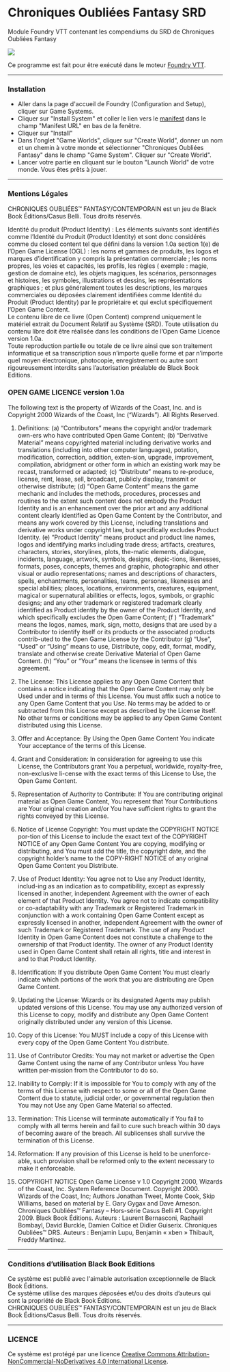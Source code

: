 # Chroniques Oubliées Fantasy SRD
Module Foundry VTT contenant les compendiums du SRD de Chroniques Oubliées Fantasy

<img src="https://github.com/ZigmundKreud/cof-srd/raw/main/ui/logo-banner.webp">

Ce programme est fait pour être exécuté dans le moteur [Foundry VTT](https://foundryvtt.com/).

---
### Installation

* Aller dans la page d'accueil de Foundry (Configuration and Setup), cliquer sur Game Systems.
* Cliquer sur "Install System" et coller le lien vers le [manifest](https://raw.githubusercontent.com/ZigmundKreud/cof-srd/master/system.json) dans le champ "Manifest URL" en bas de la fenêtre.
* Cliquer sur "Install"
* Dans l'onglet "Game Worlds", cliquer sur "Create World", donner un nom et un chemin à votre monde et sélectionner "Chroniques Oubliées Fantasy" dans le champ "Game System". Cliquer sur "Create World".
* Lancer votre partie en cliquant sur le bouton "Launch World" de votre monde. Vous êtes prêts à jouer.


---
### Mentions Légales

CHRONIQUES OUBLIÉES™ FANTASY/CONTEMPORAIN est un jeu de Black Book Éditions/Casus Belli. Tous droits réservés.

Identité du produit (Product Identity) : Les éléments suivants sont identifiés comme l’Identité du Produit (Product Identity) et sont donc considérés comme du closed content tel que défini dans la version 1.0a section 1(e) de l’Open Game License (OGL) : les noms et gammes de produits, les logos et marques d’identification y compris la présentation commerciale ; les noms propres, les voies et capacités, les profils, les règles ( exemple : magie, gestion de domaine etc), les objets magiques, les scénarios, personnages et histoires, les symboles, illustrations et dessins, les représentations graphiques ; et plus généralement toutes les descriptions, les marques commerciales ou déposées clairement identifiées comme Identité du Produit (Product Identity) par le propriétaire et qui exclut spécifiquement l’Open Game Content.  
Le contenu libre de ce livre (Open Content) comprend uniquement le matériel extrait du Document Relatif au Système (SRD). Toute utilisation du contenu libre doit être réalisée dans les conditions de l’Open Game Licence version 1.0a.  
Toute reproduction partielle ou totale de ce livre ainsi que son traitement informatique et sa transcription sous n’importe quelle forme et par n’importe quel moyen électronique, photocopie, enregistrement ou autre sont rigoureusement interdits sans l’autorisation préalable de Black Book Editions.

### OPEN GAME LICENCE version 1.0a

The following text is the property of Wizards of the Coast, Inc. and is Copyright 2000 Wizards of the Coast, Inc (“Wizards”).
All Rights Reserved.

1. Definitions: (a) “Contributors” means the copyright and/or trademark own-ers who have contributed Open Game Content;
(b) “Derivative Material” means copyrighted material including derivative works and translations (including into other
computer languages), potation, modification, correction, addition, exten-sion, upgrade, improvement, compilation, abridgment
or other form in which an existing work may be recast, transformed or adapted; (c) “Distribute” means to re-produce,
license, rent, lease, sell, broadcast, publicly display, transmit or otherwise distribute; (d) “Open Game Content” means the
game mechanic and includes the methods, procedures, processes and routines to the extent such content does not embody
the Product Identity and is an enhancement over the prior art and any additional content clearly identified as Open Game
Content by the Contributor, and means any work covered by this License, including translations and derivative works under
copyright law, but specifically excludes Product Identity. (e) “Product Identity” means product and product line names, logos
and identifying marks including trade dress; artifacts, creatures, characters, stories, storylines, plots, the-matic elements, dialogue,
incidents, language, artwork, symbols, designs, depic-tions, likenesses, formats, poses, concepts, themes and graphic,
photographic and other visual or audio representations; names and descriptions of characters, spells, enchantments, personalities,
teams, personas, likenesses and special abilities; places, locations, environments, creatures, equipment, magical or
supernatural abilities or effects, logos, symbols, or graphic designs; and any other trademark or registered trademark clearly
identified as Product identity by the owner of the Product Identity, and which specifically excludes the Open Game Content;
(f ) “Trademark” means the logos, names, mark, sign, motto, designs that are used by a Contributor to identify itself or its
products or the associated products contrib-uted to the Open Game License by the Contributor (g) “Use”, “Used” or “Using”
means to use, Distribute, copy, edit, format, modify, translate and otherwise create Derivative Material of Open Game Content.
(h) “You” or “Your” means the licensee in terms of this agreement.

2. The License: This License applies to any Open Game Content that contains a notice indicating that the Open Game
Content may only be Used under and in terms of this License. You must affix such a notice to any Open Game Content that
you Use. No terms may be added to or subtracted from this License except as described by the License itself. No other terms
or conditions may be applied to any Open Game Content distributed using this License.

3. Offer and Acceptance: By Using the Open Game Content You indicate Your acceptance of the terms of this License.

4. Grant and Consideration: In consideration for agreeing to use this License, the Contributors grant You a perpetual,
worldwide, royalty-free, non-exclusive li-cense with the exact terms of this License to Use, the Open Game Content.

5. Representation of Authority to Contribute: If You are contributing original material as Open Game Content, You represent
that Your Contributions are Your original creation and/or You have sufficient rights to grant the rights conveyed by
this License.

6. Notice of License Copyright: You must update the COPYRIGHT NOTICE por-tion of this License to include the exact
text of the COPYRIGHT NOTICE of any Open Game Content You are copying, modifying or distributing, and You must
add the title, the copyright date, and the copyright holder’s name to the COPY-RIGHT NOTICE of any original Open Game
Content you Distribute.

7. Use of Product Identity: You agree not to Use any Product Identity, includ-ing as an indication as to compatibility, except
as expressly licensed in another, independent Agreement with the owner of each element of that Product Identity. You
agree not to indicate compatibility or co-adaptability with any Trademark or Registered Trademark in conjunction with a work
containing Open Game Content except as expressly licensed in another, independent Agreement with the owner of such
Trademark or Registered Trademark. The use of any Product Identity in Open Game Content does not constitute a challenge
to the ownership of that Product Identity. The owner of any Product Identity used in Open Game Content shall retain all rights,
title and interest in and to that Product Identity.

8. Identification: If you distribute Open Game Content You must clearly indicate which portions of the work that you are
distributing are Open Game Content.

9. Updating the License: Wizards or its designated Agents may publish updated versions of this License. You may use
any authorized version of this License to copy, modify and distribute any Open Game Content originally distributed under
any version of this License.

10. Copy of this License: You MUST include a copy of this License with every copy of the Open Game Content You distribute.

11. Use of Contributor Credits: You may not market or advertise the Open Game Content using the name of any Contributor
unless You have written per-mission from the Contributor to do so.

12. Inability to Comply: If it is impossible for You to comply with any of the terms of this License with respect to some or
all of the Open Game Content due to statute, judicial order, or governmental regulation then You may not Use any Open
Game Material so affected.

13. Termination: This License will terminate automatically if You fail to comply with all terms herein and fail to cure such
breach within 30 days of becoming aware of the breach. All sublicenses shall survive the termination of this License.

14. Reformation: If any provision of this License is held to be unenforce-able, such provision shall be reformed only to the
extent necessary to make it enforceable.

15. COPYRIGHT NOTICE
Open Game License v 1.0 Copyright 2000, Wizards of the Coast, Inc.
System Reference Document. Copyright 2000. Wizards of the Coast, Inc; Authors Jonathan Tweet, Monte Cook, Skip Williams,
based on material by E. Gary Gygax and Dave Arneson.
Chroniques Oubliées™ Fantasy – Hors-série Casus Belli #1. Copyright 2009. Black Book Éditions. Auteurs : Laurent Bernasconi, Raphaël Bombayl, David Burckle, Damien Coltice et Didier Guiserix.
Chroniques Oubliées™ DRS. Auteurs : Benjamin Lupu, Benjamin « xben » Thibault,  Freddy Martinez.

---

### Conditions d’utilisation Black Book Editions
Ce système est publié avec l'aimable autorisation exceptionnelle de Black Book Éditions.  
Ce système utilise des marques déposées et/ou des droits d’auteurs qui sont la propriété de Black Book Éditions.  
CHRONIQUES OUBLIÉES™ FANTASY/CONTEMPORAIN est un jeu de Black Book Éditions/Casus Belli. Tous droits réservés.  

---

### LICENCE
Ce système est protégé par une licence [Creative Commons Attribution-NonCommercial-NoDerivatives 4.0 International License](https://creativecommons.org/licenses/by-nc-nd/4.0/).

